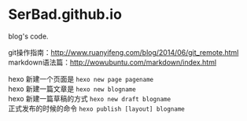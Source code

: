 # SerBad.github.io
blog's code.

git操作指南：http://www.ruanyifeng.com/blog/2014/06/git_remote.html <br/>
markdown语法篇：http://wowubuntu.com/markdown/index.html

hexo 新建一个页面是 ``hexo new page pagename``<br/>
hexo 新建一篇文章是 ``hexo new blogname`` <br/>
hexo 新建一篇草稿的方式 ``hexo new draft blogname`` <br/>
正式发布的时候的命令 ``hexo publish [layout] blogname`` <br/>

